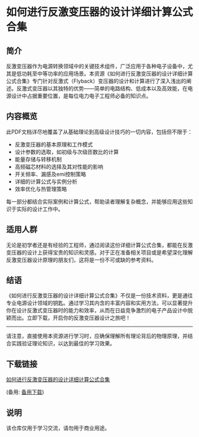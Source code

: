 # 如何进行反激变压器的设计详细计算公式合集

## 简介
反激变压器作为电源转换领域中的关键技术组件，广泛应用于各种电子设备中，尤其是低功耗至中等功率的应用场景。本资源《如何进行反激变压器的设计详细计算公式合集》专门针对反激式（Flyback）变压器的设计和计算进行了深入浅出的阐述。反激式变压器以其独特的优势——简单的电路结构、低成本以及高效能，在电源设计中占据重要位置，是每位电力电子工程师必备的知识点。

## 内容概览
此PDF文档详尽地覆盖了从基础理论到高级设计技巧的一切内容，包括但不限于：
- 反激变压器的基本原理和工作模式
- 设计参数的选取，如初级与次级匝数比的计算
- 能量存储与转移机制
- 高频磁芯材料的选择及其对性能的影响
- 开关频率、漏感及emi控制策略
- 详细的计算公式与实例分析
- 效率优化与热管理策略

每一部分都结合实际案例和计算公式，帮助读者理解复杂概念，并能够应用这些知识于实际的设计工作中。

## 适用人群
无论是初学者还是有经验的工程师，通过阅读这份详细计算公式合集，都能在反激变压器的设计上获得宝贵的知识和灵感。对于正在准备相关项目或是希望深化理解反激变压器设计原理的朋友们，这将是一份不可或缺的参考资料。

## 结语
《如何进行反激变压器的设计详细计算公式合集》不仅是一份技术资料，更是通往专业电源设计领域的钥匙。通过学习其内含的丰富内容和实用方法，可以显著提升你在设计反激式变压器时的能力和效率，从而在日益竞争激烈的电子产品设计中脱颖而出。立即下载，开启你的反激变压器设计之旅吧！

---

请注意，直接使用本资源进行学习时，应确保理解所有理论背后的物理原理，并结合实践验证理论知识，以达到最佳的学习效果。

## 下载链接
[如何进行反激变压器的设计详细计算公式合集](https://pan.quark.cn/s/3847c50c50f7) 

(备用: [备用下载](https://pan.baidu.com/s/1iPEuaLB-wGIAPg7KwfP6fw?pwd=1234))

## 说明

该仓库仅用于学习交流，请勿用于商业用途。
